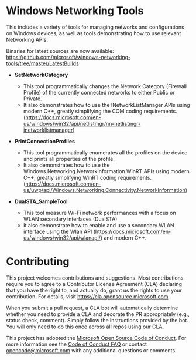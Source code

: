 # Windows Networking Tools
This includes a variety of tools for managing networks and configurations on Windows devices, as well as tools demonstrating how to use relevant Networking APIs.

Binaries for latest sources are now available: https://github.com/microsoft/windows-networking-tools/tree/master/LatestBuilds


* **SetNetworkCategory**
  * This tool programmatically changes the Network Category (Firewall Profile) of the currently connected networks to either Public or Private.
  * It also demonstrates how to use the INetworkListManager APIs using modern C++, greatly simplifying the COM coding requirements. (https://docs.microsoft.com/en-us/windows/win32/api/netlistmgr/nn-netlistmgr-inetworklistmanager)

* **PrintConnectionProfiles**
  * This tool programmatically enumerates all the profiles on the device and prints all properties of the profile.
  * It also demonstrates how to use the Windows.Networking.NetworkInformation WinRT APIs using modern C++, greatly simplifying WinRT coding requirements. (https://docs.microsoft.com/en-us/uwp/api/Windows.Networking.Connectivity.NetworkInformation)

* **DualSTA_SampleTool**
  * This tool measure Wi-Fi network performances with a focus on WLAN secondary interfaces (DualSTA)
  * It also demonstrate how to enable and use a secondary WLAN interface using the Wlan API (https://docs.microsoft.com/en-us/windows/win32/api/wlanapi/) and modern C++.

# Contributing

This project welcomes contributions and suggestions.  Most contributions require you to agree to a
Contributor License Agreement (CLA) declaring that you have the right to, and actually do, grant us
the rights to use your contribution. For details, visit https://cla.opensource.microsoft.com.

When you submit a pull request, a CLA bot will automatically determine whether you need to provide
a CLA and decorate the PR appropriately (e.g., status check, comment). Simply follow the instructions
provided by the bot. You will only need to do this once across all repos using our CLA.

This project has adopted the [Microsoft Open Source Code of Conduct](https://opensource.microsoft.com/codeofconduct/).
For more information see the [Code of Conduct FAQ](https://opensource.microsoft.com/codeofconduct/faq/) or
contact [opencode@microsoft.com](mailto:opencode@microsoft.com) with any additional questions or comments.

